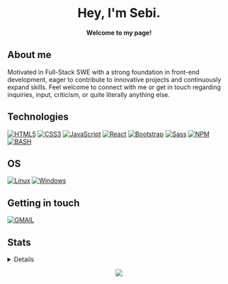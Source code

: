 <h1 align="center">Hey, I'm Sebi.</h1>

<p align="center">
    <b>Welcome to my page!</b>
</p>

## About me
Motivated in Full-Stack SWE with a strong foundation in front-end development, eager to contribute to innovative projects and continuously expand skills. Feel welcome to connect with me or get in touch regarding inquiries, input, criticism, or quite literally anything else.

## Technologies
[![HTML5](https://img.shields.io/badge/HTML5-E34F26?style=for-the-badge&logo=html5&logoColor=white)](https://github.com/sebiram)
[![CSS3](https://img.shields.io/badge/CSS3-1572B6?style=for-the-badge&logo=css3&logoColor=white)](https://github.com/sebiram)
[![JavaScript](https://img.shields.io/badge/JavaScript-F7DF1E?style=for-the-badge&logo=javascript&logoColor=black)](https://github.com/sebiram)
[![React](https://img.shields.io/badge/React-20232A?style=for-the-badge&logo=react&logoColor=61DAFB)](https://github.com/sebiram)
[![Bootstrap](https://img.shields.io/badge/Bootstrap-563D7C?style=for-the-badge&logo=bootstrap&logoColor=white)](https://github.com/sebiram)
[![Sass](https://img.shields.io/badge/Sass-CC6699?style=for-the-badge&logo=sass&logoColor=white)](https://github.com/sebiram)
[![NPM](https://img.shields.io/badge/npm-CB3837?style=for-the-badge&logo=npm&logoColor=white)](https://github.com/sebiram)
[![BASH](https://img.shields.io/badge/Bash-000000?style=for-the-badge&logo=gnubash&logoColor=white)](https://github.com/sebiram)

## OS
[![Linux](https://img.shields.io/badge/Linux-FCC624?style=for-the-badge&logo=linux&logoColor=black)](https://github.com/sebiram)
[![Windows](https://img.shields.io/badge/Windows-0078D6?style=for-the-badge&logo=windows&logoColor=white)](https://github.comsebiramd)

## Getting in touch

[![GMAIL](https://img.shields.io/badge/Gmail-D14836?style=for-the-badge&logo=gmail&logoColor=white)](https://mail.google.com/mail/u/0/?fs=1&to=sebastianramord@gmail.com&su=Your+Concern&body=Your+message+to+me&tf=cm)

## Stats

<details>
<p align="center">
  <a href="https://github.com/sebiram">
    <img src="http://github-profile-summary-cards.vercel.app/api/cards/profile-details?username=sebiram&theme=transparent" />
  </a>
  <a href="https://github.com/sebiram">
    <img src="https://github-readme-streak-stats.herokuapp.com/?user=sebiram&hide_border=true&card_width=338&theme=transparent" />
  </a>
  <a href="https://github.com/sebiram">
    <img src="http://github-profile-summary-cards.vercel.app/api/cards/stats?username=sebiram&theme=transparent" />
  </a>
  <a href="https://github.com/sebiram">
    <img src="https://github-readme-stats.vercel.app/api/top-langs/?username=sebiram&langs_count=10&exclude_repo=&hide=jupyter%20notebook,vim%20script,cmake,makefile,batchfile,emacs%20lisp,css,html&layout=default&card_width=699&hide_border=true&theme=transparent" />
  </a>
</p>
</details>

<p align="center">
  <a href="https://github.com/sebiram">
    <img src="https://komarev.com/ghpvc/?username=sebiram&color=blue&style=flat)" />
  </a>
</p>
